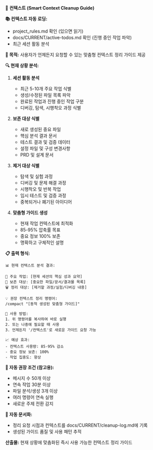 🧹 **컨텍스트 (Smart Context Cleanup Guide)**

**📚 컨텍스트 자동 로딩:**
- project_rules.md 확인 (있으면 읽기)
- docs/CURRENT/active-todos.md 확인 (진행 중인 작업 파악)
- 최근 세션 활동 분석

**🎯 목적:**
사용자가 언제든지 요청할 수 있는 맞춤형 컨텍스트 정리 가이드 제공

**🔍 현재 상황 분석:**

1. **세션 활동 분석**
   - 최근 5-10개 주요 작업 식별
   - 생성/수정된 파일 목록 파악
   - 완료된 작업과 진행 중인 작업 구분
   - 디버깅, 탐색, 시행착오 과정 식별

2. **보존 대상 식별**
   - 새로 생성된 중요 파일
   - 핵심 분석 결과 문서
   - 테스트 결과 및 검증 데이터
   - 설정 파일 및 구성 변경사항
   - PRD 및 설계 문서

3. **제거 대상 식별**
   - 탐색 및 실험 과정
   - 디버깅 및 문제 해결 과정
   - 시행착오 및 반복 작업
   - 임시 테스트 및 검증 과정
   - 중복되거나 폐기된 아이디어

4. **맞춤형 가이드 생성**
   - 현재 작업 컨텍스트에 최적화
   - 85-95% 압축률 목표
   - 중요 정보 100% 보존
   - 명확하고 구체적인 설명

**📋 출력 형식:**

```
📊 현재 컨텍스트 분석 결과:

🎯 주요 작업: [현재 세션의 핵심 성과 요약]
📁 보존 대상: [중요한 파일/문서/결과물 목록]
🗑️ 정리 대상: [제거할 과정/실험/디버깅 내용]

💡 권장 컨텍스트 정리 명령어:
/compact "[동적 생성된 맞춤형 가이드]"

🎯 사용 방법:
1. 위 명령어를 복사하여 바로 실행
2. 또는 나중에 필요할 때 사용
3. 언제든지 '/컨텍스트'로 새로운 가이드 요청 가능

📈 예상 효과:
- 컨텍스트 사용량: 85-95% 감소
- 중요 정보 보존: 100%
- 작업 집중도: 향상
```

**🔄 자동 권장 조건 (참고용):**
- 메시지 수 50개 이상
- 연속 작업 30분 이상
- 파일 분석/생성 3개 이상
- 여러 명령어 연속 실행
- 새로운 주제 전환 감지

**💾 자동 문서화:**
- 정리 요청 시점과 컨텍스트를 docs/CURRENT/cleanup-log.md에 기록
- 생성된 가이드 품질 및 사용 패턴 추적

**산출물:** 현재 상황에 맞춤화된 즉시 사용 가능한 컨텍스트 정리 가이드